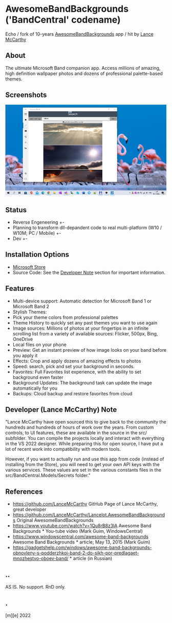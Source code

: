 # AwesomeBandBackgrounds ('BandCentral' codename)
Echo / fork of 10-years [AwesomeBandBackgrounds](https://github.com/LanceMcCarthy/Lancelot.AwesomeBandBackgrounds) app / hit by [Lance McCarthy](https://github.com/LanceMcCarthy)

## About
The ultimate Microsoft Band companion app. Access millions of amazing, high definition wallpaper photos and dozens of professional palette-based themes.

## Screenshots
![Desktop](Images/shot1.png)

## Status
- Reverse Engeneering +-
- Planning to transform dll-depandent code to real multi-platform (W10 / W10M; PC / Mobile) +-
- Dev +- 

## Installation Options
- [Microsoft Store](https://www.microsoft.com/en-us/p/awesome-band-backgrounds/9nblggh3g0sn)
- Source Code: See the [Developer Note](https://github.com/LanceMcCarthy/Lancelot.AwesomeBandBackgrounds#developer-note) section for important information.

## Features
- Multi-device support: Automatic detection for Microsoft Band 1 or Microsoft Band 2
- Stylish Themes:
- Pick your theme colors from professional palettes
- Theme History to quickly set any past themes you want to use again
- Image sources: Millions of photos at your fingertips in an infinite scrolling list from a variety of available sources: Flicker, 500px, Bing, OneDrive
- Local files on your phone
- Preview: Get an instant preview of how image looks on your band before you apply it
- Effects: Crop and apply dozens of amazing effects to photos
- Speed: search, pick and set your background in seconds.
- Favorites: Full Favorites list experience, with the ability to set background even faster
- Background Updates: The background task can update the image automatically for you
- Backups: Cloud backup and restore favorites from cloud

## Developer (Lance McCarthy) Note
"Lance McCarthy have open sourced this to give back to the community the hundreds and hundreds of hours of work over the years. From custom controls, to UI features, these are available in the source in the src/ subfolder. You can compile the projects locally and interact with everything in the VS 2022 designer. While preparing this for open source, I have put a lot of recent work into compatibility with modern tools.

However, if you want to actually run and use this app from code (instead of installing from the Store), you will need to get your own API keys with the various services. These values are set in the various constants files in the src/BandCentral.Models/Secrets folder."

## References
- https://github.com/LanceMcCarthy GitHub Page of Lance McCarthy, great developer 
- https://github.com/LanceMcCarthy/Lancelot.AwesomeBandBackgrounds Original AwesomeBandBackgrounds
- https://www.youtube.com/watch?v=1Qu8rB8z3lA Awesome Band Backgrounds * You-tube video (Mark Guim, WindowsCentral)
- https://www.windowscentral.com/awesome-band-backgrounds Awesome Band Backgrounds * article; May 13, 2015 (Mark Guim)
- https://gadgetshelp.com/windows/awesome-band-backgrounds-obnovleny-s-podderzhkoi-band-2-do-sikh-por-predlagaet-mnozhestvo-oboev-band/ * article (in Russian)

## .. 
AS IS. No support. RnD only.

## .
[m][e] 2022